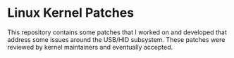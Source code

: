 # Linux Kernel Patches

This repository contains some patches that I worked on and developed that address some issues around the USB/HID subsystem. These patches were reviewed by kernel maintainers and eventually accepted. 
